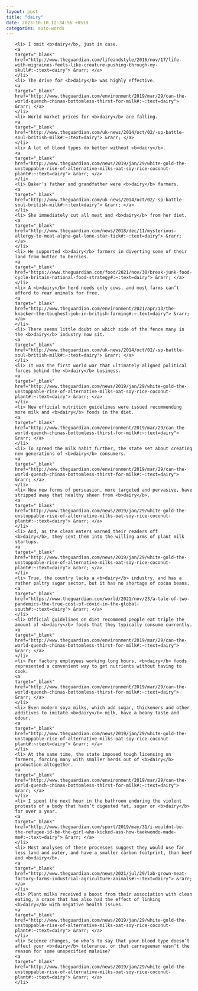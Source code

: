 ```yaml
---
layout: post
title: "dairy"
date: 2023-10-10 12:34:56 +0530
categories: auto-words
---
```

<ol>

    <li> I omit <b>dairy</b>, just in case.
    <a 
    target="_blank" 
    href="http://www.theguardian.com/lifeandstyle/2016/nov/17/life-with-migraines-feels-like-creature-pushing-through-my-skull#:~:text=dairy"> &rarr; </a>
    </li>
    <li> The drive for <b>dairy</b> was highly effective.
    <a 
    target="_blank" 
    href="http://www.theguardian.com/environment/2019/mar/29/can-the-world-quench-chinas-bottomless-thirst-for-milk#:~:text=dairy"> &rarr; </a>
    </li>
    <li> World market prices for <b>dairy</b> are falling.
    <a 
    target="_blank" 
    href="http://www.theguardian.com/uk-news/2014/oct/02/-sp-battle-soul-british-milk#:~:text=dairy"> &rarr; </a>
    </li>
    <li> A lot of blood types do better without <b>dairy</b>.
    <a 
    target="_blank" 
    href="http://www.theguardian.com/news/2019/jan/29/white-gold-the-unstoppable-rise-of-alternative-milks-oat-soy-rice-coconut-plant#:~:text=dairy"> &rarr; </a>
    </li>
    <li> Baker’s father and grandfather were <b>dairy</b> farmers.
    <a 
    target="_blank" 
    href="http://www.theguardian.com/uk-news/2014/oct/02/-sp-battle-soul-british-milk#:~:text=dairy"> &rarr; </a>
    </li>
    <li> She immediately cut all meat and <b>dairy</b> from her diet.
    <a 
    target="_blank" 
    href="http://www.theguardian.com/news/2018/dec/11/mysterious-allergy-to-meat-alpha-gal-lone-star-tick#:~:text=dairy"> &rarr; </a>
    </li>
    <li> He supported <b>dairy</b> farmers in diverting some of their land from butter to berries.
    <a 
    target="_blank" 
    href="https://www.theguardian.com/food/2021/nov/30/break-junk-food-cycle-britain-national-food-strategy#:~:text=dairy"> &rarr; </a>
    </li>
    <li> A <b>dairy</b> herd needs only cows, and most farms can’t afford to rear animals for free.
    <a 
    target="_blank" 
    href="http://www.theguardian.com/environment/2021/apr/13/the-knacker-the-toughest-job-in-british-farming#:~:text=dairy"> &rarr; </a>
    </li>
    <li> There seems little doubt on which side of the fence many in the <b>dairy</b> industry now sit.
    <a 
    target="_blank" 
    href="http://www.theguardian.com/uk-news/2014/oct/02/-sp-battle-soul-british-milk#:~:text=dairy"> &rarr; </a>
    </li>
    <li> It was the first world war that ultimately aligned political forces behind the <b>dairy</b> business.
    <a 
    target="_blank" 
    href="http://www.theguardian.com/news/2019/jan/29/white-gold-the-unstoppable-rise-of-alternative-milks-oat-soy-rice-coconut-plant#:~:text=dairy"> &rarr; </a>
    </li>
    <li> New official nutrition guidelines were issued recommending more milk and <b>dairy</b> foods in the diet.
    <a 
    target="_blank" 
    href="http://www.theguardian.com/environment/2019/mar/29/can-the-world-quench-chinas-bottomless-thirst-for-milk#:~:text=dairy"> &rarr; </a>
    </li>
    <li> To spread the milk habit further, the state set about creating new generations of <b>dairy</b> consumers.
    <a 
    target="_blank" 
    href="http://www.theguardian.com/environment/2019/mar/29/can-the-world-quench-chinas-bottomless-thirst-for-milk#:~:text=dairy"> &rarr; </a>
    </li>
    <li> Now new forms of persuasion, more targeted and pervasive, have stripped away that healthy sheen from <b>dairy</b>.
    <a 
    target="_blank" 
    href="http://www.theguardian.com/news/2019/jan/29/white-gold-the-unstoppable-rise-of-alternative-milks-oat-soy-rice-coconut-plant#:~:text=dairy"> &rarr; </a>
    </li>
    <li> And, as the clean eaters warned their readers off <b>dairy</b>, they sent them into the willing arms of plant milk startups.
    <a 
    target="_blank" 
    href="http://www.theguardian.com/news/2019/jan/29/white-gold-the-unstoppable-rise-of-alternative-milks-oat-soy-rice-coconut-plant#:~:text=dairy"> &rarr; </a>
    </li>
    <li> True, the country lacks a <b>dairy</b> industry, and has a rather paltry sugar sector, but it has no shortage of cocoa beans.
    <a 
    target="_blank" 
    href="https://www.theguardian.com/world/2021/nov/23/a-tale-of-two-pandemics-the-true-cost-of-covid-in-the-global-south#:~:text=dairy"> &rarr; </a>
    </li>
    <li> Official guidelines on diet recommend people eat triple the amount of <b>dairy</b> foods that they typically consume currently.
    <a 
    target="_blank" 
    href="http://www.theguardian.com/environment/2019/mar/29/can-the-world-quench-chinas-bottomless-thirst-for-milk#:~:text=dairy"> &rarr; </a>
    </li>
    <li> For factory employees working long hours, <b>dairy</b> foods represented a convenient way to get nutrients without having to cook.
    <a 
    target="_blank" 
    href="http://www.theguardian.com/environment/2019/mar/29/can-the-world-quench-chinas-bottomless-thirst-for-milk#:~:text=dairy"> &rarr; </a>
    </li>
    <li> Even modern soya milks, which add sugar, thickeners and other additives to imitate <b>dairy</b> milk, have a beany taste and odour.
    <a 
    target="_blank" 
    href="http://www.theguardian.com/news/2019/jan/29/white-gold-the-unstoppable-rise-of-alternative-milks-oat-soy-rice-coconut-plant#:~:text=dairy"> &rarr; </a>
    </li>
    <li> At the same time, the state imposed tough licensing on farmers, forcing many with smaller herds out of <b>dairy</b> production altogether.
    <a 
    target="_blank" 
    href="http://www.theguardian.com/environment/2019/mar/29/can-the-world-quench-chinas-bottomless-thirst-for-milk#:~:text=dairy"> &rarr; </a>
    </li>
    <li> I spent the next hour in the bathroom enduring the violent protests of a body that hadn’t digested fat, sugar or <b>dairy</b> for over a year.
    <a 
    target="_blank" 
    href="http://www.theguardian.com/sport/2019/may/31/i-wouldnt-be-the-refugee-id-be-the-girl-who-kicked-ass-how-taekwondo-made-me#:~:text=dairy"> &rarr; </a>
    </li>
    <li> Most analyses of these processes suggest they would use far less land and water, and have a smaller carbon footprint, than beef and <b>dairy</b>.
    <a 
    target="_blank" 
    href="http://www.theguardian.com/news/2021/jul/29/lab-grown-meat-factory-farms-industrial-agriculture-animals#:~:text=dairy"> &rarr; </a>
    </li>
    <li> Plant milks received a boost from their association with clean eating, a craze that has also had the effect of linking <b>dairy</b> with negative health issues.
    <a 
    target="_blank" 
    href="http://www.theguardian.com/news/2019/jan/29/white-gold-the-unstoppable-rise-of-alternative-milks-oat-soy-rice-coconut-plant#:~:text=dairy"> &rarr; </a>
    </li>
    <li> Science changes, so who’s to say that your blood type doesn’t affect your <b>dairy</b> tolerance, or that carrageenan wasn’t the reason for some unspecified malaise?
    <a 
    target="_blank" 
    href="http://www.theguardian.com/news/2019/jan/29/white-gold-the-unstoppable-rise-of-alternative-milks-oat-soy-rice-coconut-plant#:~:text=dairy"> &rarr; </a>
    </li>